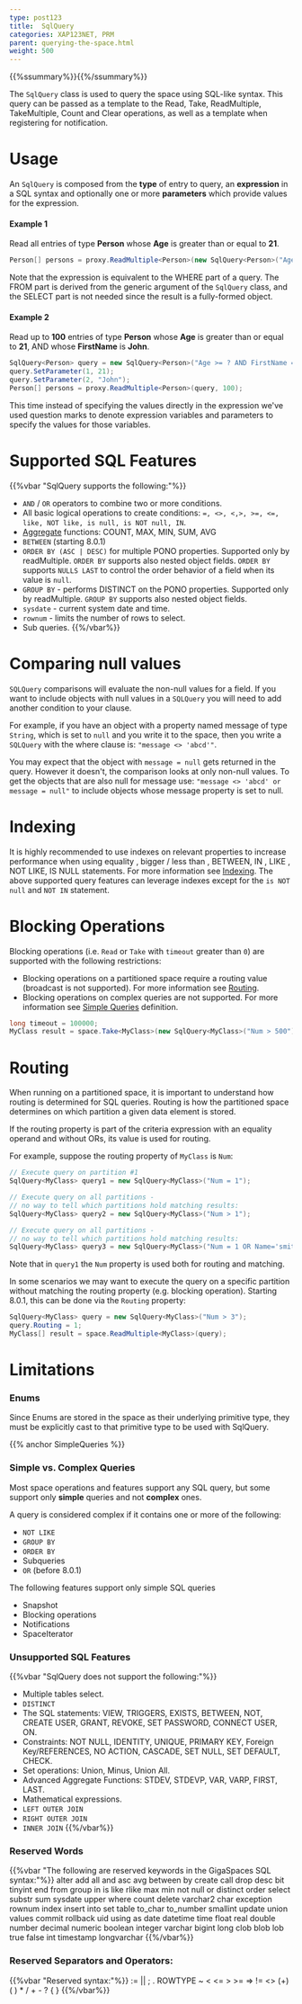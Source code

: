 ```yaml
---
type: post123
title:  SqlQuery
categories: XAP123NET, PRM
parent: querying-the-space.html
weight: 500
---
```


{{%ssummary%}}{{%/ssummary%}}

The `SqlQuery` class is used to query the space using SQL-like syntax. This query can be passed as a template to the Read, Take, ReadMultiple, TakeMultiple, Count and Clear operations, as well as a template when registering for notification.


# Usage

An `SqlQuery` is composed from the **type** of entry to query, an **expression** in a SQL syntax and optionally one or more **parameters** which provide values for the expression.

#### Example 1

Read all entries of type **Person** whose **Age** is greater than or equal to **21**.


```csharp
Person[] persons = proxy.ReadMultiple<Person>(new SqlQuery<Person>("Age >= 21"));
```

Note that the expression is equivalent to the WHERE part of a query. The FROM part is derived from the generic argument of the `SqlQuery` class, and the SELECT part is not needed since the result is a fully-formed object.

#### Example 2

Read up to **100** entries of type **Person** whose **Age** is greater than or equal to **21**, AND whose **FirstName** is **John**.


```csharp
SqlQuery<Person> query = new SqlQuery<Person>("Age >= ? AND FirstName = ?");
query.SetParameter(1, 21);
query.SetParameter(2, "John");
Person[] persons = proxy.ReadMultiple<Person>(query, 100);
```

This time instead of specifying the values directly in the expression we've used question marks to denote expression variables and parameters to specify the values for those variables.

# Supported SQL Features

{{%vbar "SqlQuery supports the following:"%}}

- `AND` / `OR` operators to combine two or more conditions.
- All basic logical operations to create conditions: `=, <>, <,>, >=, <=, like, NOT like, is null, is NOT null, IN`.
- [Aggregate](./aggregators.html) functions: COUNT, MAX, MIN, SUM, AVG
- `BETWEEN` (starting 8.0.1)
- `ORDER BY (ASC | DESC)` for multiple PONO properties. Supported only by readMultiple. `ORDER BY` supports also nested object fields. `ORDER BY` supports `NULLS LAST` to control the order behavior of a field when its value is `null`.
- `GROUP BY` - performs DISTINCT on the PONO properties. Supported only by readMultiple. `GROUP BY` supports also nested object fields.
- `sysdate` - current system date and time.
- `rownum` - limits the number of rows to select.
- Sub queries.
{{%/vbar%}}

# Comparing null values
`SQLQuery` comparisons will evaluate the non-null values for a field. If you want to include objects with null values in a `SQLQuery` you will need to add another condition to your clause.
 
For example, if you have an object with a property named message of type `String`, which is set to `null` and you write it to the space, then you write a `SQLQuery` with the where clause is: 
`"message <> 'abcd'"`. 

You may expect that the object with `message = null` gets returned in the query. However it doesn't, the comparison looks at only non-null values. To get the objects that are also null for message use: 
`"message <> 'abcd' or message = null"` to include objects whose message property is set to null. 


# Indexing

It is highly recommended to use indexes on relevant properties to increase performance when using equality , bigger / less than , BETWEEN, IN , LIKE , NOT LIKE, IS NULL statements. For more information see [Indexing](./indexing.html). The above supported query features can leverage indexes except for the `is NOT null` and `NOT IN` statement.


# Blocking Operations

Blocking operations (i.e. `Read` or `Take` with `timeout` greater than `0`) are supported with the following restrictions:

- Blocking operations on a partitioned space require a routing value (broadcast is not supported). For more information see [Routing](#Routing).
- Blocking operations on complex queries are not supported. For more information see [Simple Queries](#SimpleQueries) definition.


```csharp
long timeout = 100000;
MyClass result = space.Take<MyClass>(new SqlQuery<MyClass>("Num > 500"), timeout);
```

# Routing

When running on a partitioned space, it is important to understand how routing is determined for SQL queries. Routing is how the partitioned space determines on which partition a given data element is stored.

If the routing property is part of the criteria expression with an equality operand and without ORs, its value is used for routing.

For example, suppose the routing property of `MyClass` is `Num`:


```csharp
// Execute query on partition #1
SqlQuery<MyClass> query1 = new SqlQuery<MyClass>("Num = 1");

// Execute query on all partitions -
// no way to tell which partitions hold matching results:
SqlQuery<MyClass> query2 = new SqlQuery<MyClass>("Num > 1");

// Execute query on all partitions -
// no way to tell which partitions hold matching results:
SqlQuery<MyClass> query3 = new SqlQuery<MyClass>("Num = 1 OR Name='smith'");
```

Note that in `query1` the `Num` property is used both for routing and matching.

In some scenarios we may want to execute the query on a specific partition without matching the routing property (e.g. blocking operation). Starting 8.0.1, this can be done via the `Routing` property:


```csharp
SqlQuery<MyClass> query = new SqlQuery<MyClass>("Num > 3");
query.Routing = 1;
MyClass[] result = space.ReadMultiple<MyClass>(query);
```


# Limitations

### Enums

Since Enums are stored in the space as their underlying primitive type, they must be explicitly cast to that primitive type to be used with SqlQuery.

{{% anchor SimpleQueries %}}

### Simple vs. Complex Queries

Most space operations and features support any SQL query, but some support only **simple** queries and not **complex** ones.

A query is considered complex if it contains one or more of the following:

- `NOT LIKE`
- `GROUP BY`
- `ORDER BY`
- Subqueries
- `OR` (before 8.0.1)

The following features support only simple SQL queries

- Snapshot
- Blocking operations
- Notifications
- SpaceIterator

### Unsupported SQL Features



{{%vbar "SqlQuery does not support the following:"%}}
- Multiple tables select.
- `DISTINCT`
- The SQL statements: VIEW, TRIGGERS, EXISTS, BETWEEN, NOT, CREATE USER, GRANT, REVOKE, SET PASSWORD, CONNECT USER, ON.
- Constraints: NOT NULL, IDENTITY, UNIQUE, PRIMARY KEY, Foreign Key/REFERENCES, NO ACTION, CASCADE, SET NULL, SET DEFAULT, CHECK.
- Set operations: Union, Minus, Union All.
- Advanced Aggregate Functions: STDEV, STDEVP, VAR, VARP, FIRST, LAST.
- Mathematical expressions.
- `LEFT OUTER JOIN`
- `RIGHT OUTER JOIN`
- `INNER JOIN`
{{%/vbar%}}

### Reserved Words



{{%vbar "The following are reserved keywords in the GigaSpaces SQL syntax:"%}}
alter add all and asc avg between by create call drop desc bit tinyint
 	 end from group in is like rlike max min not null or distinct
 	 order select substr sum sysdate upper where count delete varchar2 char
 	 exception rownum index insert into set table to_char to_number smallint
 	 update union values commit rollback uid using as date datetime time
 	 float real double number decimal numeric boolean integer
 	 varchar bigint long clob blob lob true false int timestamp longvarchar
{{%/vbar%}}

### Reserved Separators and Operators:



{{%vbar "Reserved syntax:"%}}
:= || ; . ROWTYPE ~ < <= >  >= => != <> \(+\) ( ) \* / + - ? \{ \}
{{%/vbar%}}

